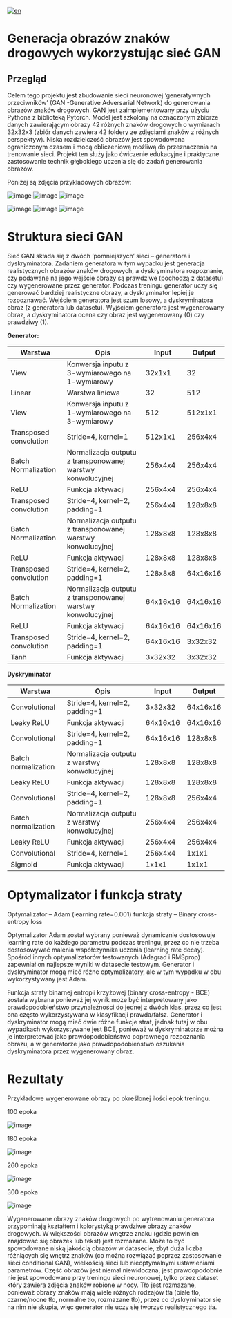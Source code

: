 [![en](https://img.shields.io/badge/language-EN-blue.svg)](https://github.com/pzemla/Road-sign-images-generation-using-GAN/blob/main/README.md)

# Generacja obrazów znaków drogowych wykorzystując sieć GAN

## Przegląd
Celem tego projektu jest zbudowanie sieci neuronowej ‘generatywnych przeciwników’ (GAN -Generative Adversarial Network) do generowania obrazów znaków drogowych. GAN jest zaimplementowany przy użyciu Pythona z biblioteką Pytorch. Model jest szkolony na oznaczonym zbiorze danych zawierającym obrazy 42 różnych znaków drogowych o wymiarach 32x32x3 (zbiór danych zawiera 42 foldery ze zdjęciami znaków z różnych perspektyw). Niska rozdzielczość obrazów jest spowodowana ograniczonym czasem i mocą obliczeniową możliwą do przeznaczenia na trenowanie sieci. Projekt ten służy jako ćwiczenie edukacyjne i praktyczne zastosowanie technik głębokiego uczenia się do zadań generowania obrazów.

Poniżej są zdjęcia przykładowych obrazów:

![image](https://github.com/pzemla/Road-sign-images-generation-using-GAN/assets/135070990/792960b2-49cf-486b-a8ab-ed02187661fd)
![image](https://github.com/pzemla/Road-sign-images-generation-using-GAN/assets/135070990/ac42f213-ca5c-47e7-8a3f-9a4e955e6ab2)
![image](https://github.com/pzemla/Road-sign-images-generation-using-GAN/assets/135070990/66345175-ee70-45e0-8584-4718746b4412)

![image](https://github.com/pzemla/Road-sign-images-generation-using-GAN/assets/135070990/4881b98d-4607-4530-bee8-caff6c8547a5)
![image](https://github.com/pzemla/Road-sign-images-generation-using-GAN/assets/135070990/85d1c0f7-620a-45ce-9476-387fd9b9e14f)
![image](https://github.com/pzemla/Road-sign-images-generation-using-GAN/assets/135070990/cf30cbb8-fc62-483b-8dc2-36df41ef23d8)

# Struktura sieci GAN

Sieć GAN składa się z dwóch ‘pomniejszych’ sieci – generatora i dyskryminatora. Zadaniem generatora w tym wypadku jest generacja realistycznych obrazów znaków drogowych, a dyskryminatora rozpoznanie, czy podawane na jego wejście obrazy są prawdziwe (pochodzą z datasetu) czy wygenerowane przez generator. Podczas treningu generator uczy się generować bardziej realistyczne obrazy, a dyskryminator lepiej je rozpoznawać. Wejściem generatora jest szum losowy, a dyskryminatora obraz (z generatora lub datasetu). Wyjściem generatora jest wygenerowany obraz, a dyskryminatora ocena czy obraz jest wygenerowany (0) czy prawdziwy (1).

**Generator:**

|Warstwa|Opis|Input|Output|
| ------------- | ------------- | ------------- | ------------- |
|View|Konwersja inputu z 3-wymiarowego na 1-wymiarowy|32x1x1|32|
|Linear|Warstwa liniowa|32|512|
|View|Konwersja inputu z 1-wymiarowego na 3-wymiarowy|512|512x1x1|
|Transposed convolution|Stride=4, kernel=1|512x1x1|256x4x4|
|Batch Normalization|Normalizacja outputu z transponowanej warstwy konwolucyjnej|256x4x4|256x4x4|
|ReLU|Funkcja aktywacji|256x4x4|256x4x4|
|Transposed convolution|Stride=4, kernel=2, padding=1|256x4x4|128x8x8|
|Batch Normalization|Normalizacja outputu z transponowanej warstwy konwolucyjnej|128x8x8|128x8x8|
|ReLU|Funkcja aktywacji|128x8x8|128x8x8|
|Transposed convolution|Stride=4, kernel=2, padding=1|128x8x8|64x16x16|
|Batch Normalization|Normalizacja outputu z transponowanej warstwy konwolucyjnej|64x16x16|64x16x16|
|ReLU|Funkcja aktywacji|64x16x16|64x16x16|
|Transposed convolution|Stride=4, kernel=2, padding=1|64x16x16|3x32x32|
|Tanh|Funkcja aktywacji|3x32x32|3x32x32|

**Dyskryminator**

|Warstwa|Opis|Input|Output|
| ------------- | ------------- | ------------- | ------------- |
|Convolutional|Stride=4, kernel=2, padding=1|3x32x32|64x16x16|
|Leaky ReLU|Funkcja aktywacji|64x16x16|64x16x16|
|Convolutional|Stride=4, kernel=2, padding=1|64x16x16|128x8x8|
|Batch normalization|Normalizacja outputu z warstwy konwolucyjnej|128x8x8|128x8x8|
|Leaky ReLU|Funkcja aktywacji|128x8x8|128x8x8|
|Convolutional|Stride=4, kernel=2, padding=1|128x8x8|256x4x4|
|Batch normalization|Normalizacja outputu z warstwy konwolucyjnej|256x4x4|256x4x4|
|Leaky ReLU|Funkcja aktywacji|256x4x4|256x4x4|
|Convolutional|Stride=4, kernel=1|256x4x4|1x1x1|
|Sigmoid|Funkcja aktywacji|1x1x1|1x1x1|

# Optymalizator i funkcja straty

Optymalizator – Adam (learning rate=0.001)
funkcja straty – Binary cross-entropy loss

Optymalizator Adam został wybrany ponieważ dynamicznie dostosowuje learning rate do każdego parametru podczas treningu, przez co nie trzeba dostosowywać malenia współczynnika uczenia (learning rate decay). Spośród innych optymalizatorów testowanych (Adagrad i RMSprop) zapewniał on najlepsze wyniki w datasecie testowym. Generator i dyskryminator mogą mieć różne optymalizatory, ale w tym wypadku w obu wykorzystywany jest Adam.

Funkcja straty binarnej entropii krzyżowej (binary cross-entropy - BCE) została wybrana ponieważ jej wynik może być interpretowany jako prawdopodobieństwo przynależności do jednej z dwóch klas, przez co jest ona często wykorzystywana w klasyfikacji prawda/fałsz. Generator i dyskryminator mogą mieć dwie różne funkcje strat, jednak tutaj w obu wypadkach wykorzystywane jest BCE, ponieważ w dyskryminatorze można je interpretować jako prawdopodobieństwo poprawnego rozpoznania obrazu, a w generatorze jako prawdopodobieństwo oszukania dyskryminatora przez wygenerowany obraz.

# Rezultaty

Przykładowe wygenerowane obrazy po określonej ilości epok treningu.

100 epoka

![image](https://github.com/pzemla/Road-sign-images-generation-using-GAN/assets/135070990/7dfe3797-8e39-4fc3-8ef7-2967a8f50ff7)

180 epoka

![image](https://github.com/pzemla/Road-sign-images-generation-using-GAN/assets/135070990/68631bcf-9b97-41d7-8837-2abfd123588d)

260 epoka

![image](https://github.com/pzemla/Road-sign-images-generation-using-GAN/assets/135070990/35fd3e61-8581-4151-aa1b-849d01e838ff)

300 epoka

![image](https://github.com/pzemla/Road-sign-images-generation-using-GAN/assets/135070990/5ccfc09d-23a9-41be-80c4-a33dea4f2585)

Wygenerowane obrazy znaków drogowych po wytrenowaniu generatora przypominają kształtem i kolorystyką prawdziwe obrazy znaków drogowych. W większości obrazów wnętrze znaku (gdzie powinien znajdować się obrazek lub tekst) jest rozmazane. Może to być spowodowane niską jakością obrazów w datasecie, zbyt duża liczba różniących się wnętrz znaków (co można rozwiązać poprzez zastosowanie sieci conditional GAN), wielkością sieci lub nieoptymalnymi ustawieniami parametrów. Część obrazów jest niemal niewidoczna, jest prawdopodobnie nie jest spowodowane przy treningu sieci neuronowej, tylko przez dataset który zawiera zdjęcia znaków robione w nocy. Tło jest rozmazane, ponieważ obrazy znaków mają wiele różnych rodzajów tła (białe tło, czarne/nocne tło, normalne tło, rozmazane tło), przez co dyskryminator się na nim nie skupia, więc generator nie uczy się tworzyć realistycznego tła.
